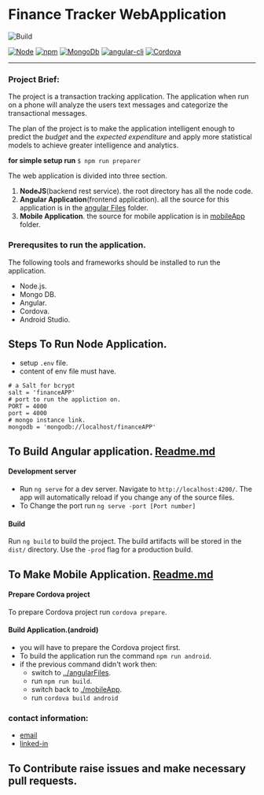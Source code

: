# Finance Tracker WebApplication
![Build](https://img.shields.io/badge/Build-building-red.svg)

[![Node](https://img.shields.io/badge/node-9.6.1-green.svg)](https://nodejs.org/en/) [![npm](https://img.shields.io/badge/npm-5.8.0-red.svg)](https://www.npmjs.com/) [![MongoDb](https://img.shields.io/badge/mongo_DB-3.6.3-green.svg)](https://www.mongodb.org) [![angular-cli](https://img.shields.io/badge/angular_cli-1.7.2-ff0000.svg)](https://angular.io/) [![Cordova](https://img.shields.io/badge/Cordova-8.0.0-ff69b4.svg)](https://cordova.apache.org/)

----
### Project Brief:
The project is a transaction tracking application. The application when run on a phone will analyze the users text messages and categorize the transactional messages. 

The plan of the project is to make the application intelligent enough to predict the *budget* and the *expected expenditure* and apply more statistical models to achieve greater intelligence and analytics.


**for simple setup run** ``$ npm run preparer``

The web application is divided into three section.

1. **NodeJS**(backend rest service). the root directory has all the node code.
2. **Angular Application**(frontend application). all the source for this application is in the [angular Files](./angularFiles) folder.
3. **Mobile Application**. the source for mobile application is in [mobileApp](./mobileApp) folder.

### Prerequsites to run the application.
The following tools and frameworks should be installed to run the application.
- Node.js.
- Mongo DB.
- Angular.
- Cordova.
- Android Studio.
## Steps To Run Node Application.
* setup ``.env`` file.
* content of env file must have.
```
# a Salt for bcrypt
salt = 'financeAPP'
# port to run the appliction on.
PORT = 4000
port = 4000
# mongo instance link.
mongodb = 'mongodb://localhost/financeAPP'
```

## To Build Angular application. [Readme.md](./angularFiles/README.md)

#### Development server

* Run `ng serve` for a dev server. Navigate to `http://localhost:4200/`. The app will automatically reload if you change any of the source files.
* To Change the port run ```ng serve -port [Port number]```

#### Build

Run `ng build` to build the project. The build artifacts will be stored in the `dist/` directory. Use the `-prod` flag for a production build.

## To Make Mobile Application. [Readme.md](./mobileApp/README.md) 

#### Prepare Cordova project
To prepare Cordova project run ```cordova prepare```.

#### Build Application.(android)
* you will have to prepare the Cordova project first.
* To build the application run the command ```npm run android```.
* if the previous command didn't work then:
    * switch to [../angularFiles](../angularFiles).
    * run ```npm run build```.
    * switch back to [./mobileApp](./mobileApp).
    * run ```cordova build android```


### contact information:
* [email](mailto:keith30895@gmail.com)
* [linked-in](https://www.linkedin.com/in/keith-franklin-04b57379/)

## To Contribute raise issues and make necessary pull requests.
